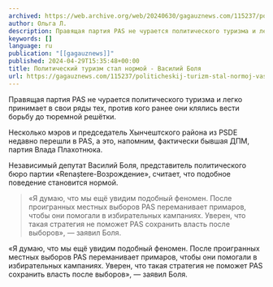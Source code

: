 ```yaml
---
archived: https://web.archive.org/web/20240630/gagauznews.com/115237/politicheskij-turizm-stal-normoj-vasilij-bolya.html
author: Ольга Л.
description: Правящая партия PAS не чурается политического туризма и легко принимает в свои ряды тех, против кого ранее они клялись вести борьбу до тюремной решётки. Несколько мэров и председатель Хынчештского района из PSDE недавно перешли в PAS, а это, напомним, фактически бывшая ДПМ, партия Влада Плахотнюка. Независимый депутат Василий Боля, представитель политического бюро партии «Renaștere-Возрождение», считает, что подобное поведение становится нормой. «Я думаю, что мы ещё увидим подобный феномен. После проигранных местных выборов PAS переманивает примаров, чтобы они помогали в избирательных кампаниях. Уверен, что такая стратегия не поможет PAS сохранить власть после выборов», — заявил Боля.
keywords: []
language: ru
publication: "[[gagauznews]]"
published: 2024-04-29T15:35:48+00:00
title: Политический туризм стал нормой - Василий Боля
url: https://gagauznews.com/115237/politicheskij-turizm-stal-normoj-vasilij-bolya.html
---
```


Правящая партия PAS не чурается политического туризма и легко принимает в свои ряды тех, против кого ранее они клялись вести борьбу до тюремной решётки.

Несколько мэров и председатель Хынчештского района из PSDE недавно перешли в PAS, а это, напомним, фактически бывшая ДПМ, партия Влада Плахотнюка.

Независимый депутат Василий Боля, представитель политического бюро партии «Renaștere-Возрождение», считает, что подобное поведение становится нормой.

> «Я думаю, что мы ещё увидим подобный феномен. После проигранных местных выборов PAS переманивает примаров, чтобы они помогали в избирательных кампаниях. Уверен, что такая стратегия не поможет PAS сохранить власть после выборов», — заявил Боля.

«Я думаю, что мы ещё увидим подобный феномен. После проигранных местных выборов PAS переманивает примаров, чтобы они помогали в избирательных кампаниях. Уверен, что такая стратегия не поможет PAS сохранить власть после выборов», — заявил Боля.